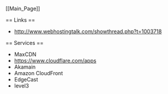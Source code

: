 [[Main_Page]]


== Links ==

* http://www.webhostingtalk.com/showthread.php?t=1003718


== Services ==

* MaxCDN
* https://www.cloudflare.com/apps
* Akamain
* Amazon CloudFront
* EdgeCast
* level3
